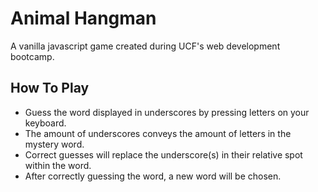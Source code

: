 # Animal Hangman

A vanilla javascript game created during UCF's web development bootcamp.

## How To Play

* Guess the word displayed in underscores by pressing letters on your keyboard.
* The amount of underscores conveys the amount of letters in the mystery word.
* Correct guesses will replace the underscore(s) in their relative spot within the word.
* After correctly guessing the word, a new word will be chosen.